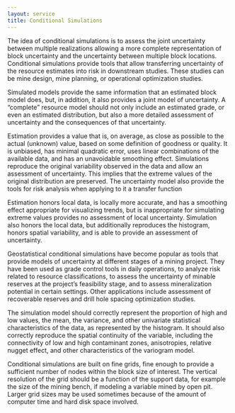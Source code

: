 ```yaml
---
layout: service
title: Conditional Simulations
---
```


The idea of conditional simulations is to assess the joint uncertainty between multiple realizations allowing a more complete representation of block uncertainty and the uncertainty between multiple block locations. Conditional simulations provide tools that allow transferring uncertainty of the resource estimates into risk in downstream studies. These studies can be mine design, mine planning, or operational optimization studies.

Simulated models provide the same information that an estimated block model does, but, in addition, it also provides a joint model of uncertainty.  A “complete” resource model should not only include an estimated grade, or even an estimated distribution, but also a more detailed assessment of uncertainty and the consequences of that uncertainty.
 
Estimation provides a value that is, on average, as close as possible to the actual (unknown) value, based on some definition of goodness or quality.  It is unbiased, has minimal quadratic error, uses linear combinations of the available data, and has an unavoidable smoothing effect.  Simulations reproduce the original variability observed in the data and allow an assessment of uncertainty.  This implies that the extreme values of the original distribution are preserved. The uncertainty model also provide the tools for risk analysis when applying to it a transfer function
 
Estimation honors local data, is locally more accurate, and has a smoothing effect appropriate for visualizing trends, but is inappropriate for simulating extreme values provides no assessment of local uncertainty.  Simulation also honors the local data, but additionally reproduces the histogram, honors spatial variability, and is able to provide an assessment of uncertainty.
 
Geostatistical conditional simulations have become popular as tools that provide models of uncertainty at different stages of a mining project.  They have been used as grade control tools in daily operations, to analyze risk related to resource classifications, to assess the uncertainty of minable reserves at the project’s feasibility stage, and to assess mineralization potential in certain settings. Other applications include assessment of recoverable reserves and drill hole spacing optimization studies.

The simulation model should correctly represent the proportion of high and low values, the mean, the variance, and other univariate statistical characteristics of the data, as represented by the histogram.  It should also correctly reproduce the spatial continuity of the variable, including the connectivity of low and high contaminant zones, anisotropies, relative nugget effect, and other characteristics of the variogram model. 
 
Conditional simulations are built on fine grids, fine enough to provide a sufficient number of nodes within the block size of interest.  The vertical resolution of the grid should be a function of the support data, for example the size of the mining bench, if modeling a variable mined by open pit. Larger grid sizes may be used sometimes because of the amount of computer time and hard disk space involved.